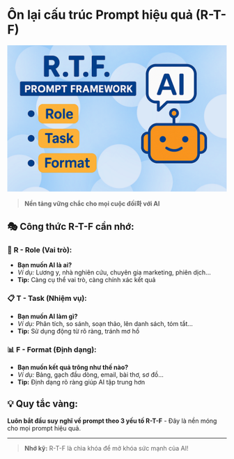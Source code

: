 # Ôn lại cấu trúc Prompt hiệu quả (R-T-F)

![RTF Foundation](../../images/chapter-3/3.1-rtf-foundation.jpg)

> **Nền tảng vững chắc cho mọi cuộc đối화 với AI**

## 🎭 **Công thức R-T-F cần nhớ:**

### 🎯 **R - Role (Vai trò):**
- **Bạn muốn AI là ai?**
- *Ví dụ:* Lương y, nhà nghiên cứu, chuyên gia marketing, phiên dịch...
- **Tip:** Càng cụ thể vai trò, càng chính xác kết quả

### 📋 **T - Task (Nhiệm vụ):**
- **Bạn muốn AI làm gì?**
- *Ví dụ:* Phân tích, so sánh, soạn thảo, lên danh sách, tóm tắt...
- **Tip:** Sử dụng động từ rõ ràng, tránh mơ hồ

### 📊 **F - Format (Định dạng):**
- **Bạn muốn kết quả trông như thế nào?**
- *Ví dụ:* Bảng, gạch đầu dòng, email, bài thơ, sơ đồ...
- **Tip:** Định dạng rõ ràng giúp AI tập trung hơn

## 💡 **Quy tắc vàng:**
**Luôn bắt đầu suy nghĩ về prompt theo 3 yếu tố R-T-F** - Đây là nền móng cho mọi prompt hiệu quả.

---

> **Nhớ kỹ:** R-T-F là chìa khóa để mở khóa sức mạnh của AI!